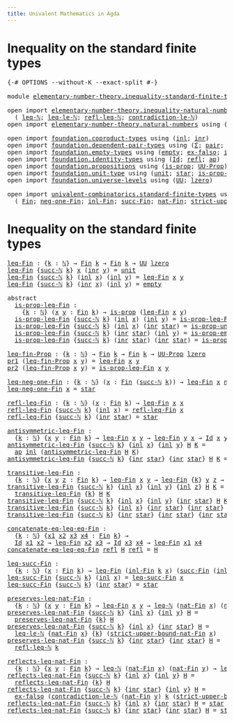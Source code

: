```yaml
---
title: Univalent Mathematics in Agda
---
```


# Inequality on the standard finite types

<pre class="Agda"><a id="98" class="Symbol">{-#</a> <a id="102" class="Keyword">OPTIONS</a> <a id="110" class="Pragma">--without-K</a> <a id="122" class="Pragma">--exact-split</a> <a id="136" class="Symbol">#-}</a>

<a id="141" class="Keyword">module</a> <a id="148" href="elementary-number-theory.inequality-standard-finite-types.html" class="Module">elementary-number-theory.inequality-standard-finite-types</a> <a id="206" class="Keyword">where</a>

<a id="213" class="Keyword">open</a> <a id="218" class="Keyword">import</a> <a id="225" href="elementary-number-theory.inequality-natural-numbers.html" class="Module">elementary-number-theory.inequality-natural-numbers</a> <a id="277" class="Keyword">using</a>
  <a id="285" class="Symbol">(</a> <a id="287" href="elementary-number-theory.inequality-natural-numbers.html#1407" class="Function">leq-ℕ</a><a id="292" class="Symbol">;</a> <a id="294" href="elementary-number-theory.inequality-natural-numbers.html#12249" class="Function">leq-le-ℕ</a><a id="302" class="Symbol">;</a> <a id="304" href="elementary-number-theory.inequality-natural-numbers.html#3107" class="Function">refl-leq-ℕ</a><a id="314" class="Symbol">;</a> <a id="316" href="elementary-number-theory.inequality-natural-numbers.html#11357" class="Function">contradiction-le-ℕ</a><a id="334" class="Symbol">)</a>
<a id="336" class="Keyword">open</a> <a id="341" class="Keyword">import</a> <a id="348" href="elementary-number-theory.natural-numbers.html" class="Module">elementary-number-theory.natural-numbers</a> <a id="389" class="Keyword">using</a> <a id="395" class="Symbol">(</a><a id="396" href="elementary-number-theory.natural-numbers.html#1438" class="Datatype">ℕ</a><a id="397" class="Symbol">;</a> <a id="399" href="elementary-number-theory.natural-numbers.html#1459" class="InductiveConstructor">zero-ℕ</a><a id="405" class="Symbol">;</a> <a id="407" href="elementary-number-theory.natural-numbers.html#1472" class="InductiveConstructor">succ-ℕ</a><a id="413" class="Symbol">)</a>

<a id="416" class="Keyword">open</a> <a id="421" class="Keyword">import</a> <a id="428" href="foundation.coproduct-types.html" class="Module">foundation.coproduct-types</a> <a id="455" class="Keyword">using</a> <a id="461" class="Symbol">(</a><a id="462" href="foundation.coproduct-types.html#1239" class="InductiveConstructor">inl</a><a id="465" class="Symbol">;</a> <a id="467" href="foundation.coproduct-types.html#1262" class="InductiveConstructor">inr</a><a id="470" class="Symbol">)</a>
<a id="472" class="Keyword">open</a> <a id="477" class="Keyword">import</a> <a id="484" href="foundation.dependent-pair-types.html" class="Module">foundation.dependent-pair-types</a> <a id="516" class="Keyword">using</a> <a id="522" class="Symbol">(</a><a id="523" href="foundation-core.dependent-pair-types.html#502" class="Record">Σ</a><a id="524" class="Symbol">;</a> <a id="526" href="foundation-core.dependent-pair-types.html#575" class="InductiveConstructor">pair</a><a id="530" class="Symbol">;</a> <a id="532" href="foundation-core.dependent-pair-types.html#592" class="Field">pr1</a><a id="535" class="Symbol">;</a> <a id="537" href="foundation-core.dependent-pair-types.html#604" class="Field">pr2</a><a id="540" class="Symbol">)</a>
<a id="542" class="Keyword">open</a> <a id="547" class="Keyword">import</a> <a id="554" href="foundation.empty-types.html" class="Module">foundation.empty-types</a> <a id="577" class="Keyword">using</a> <a id="583" class="Symbol">(</a><a id="584" href="foundation.empty-types.html#1292" class="Datatype">empty</a><a id="589" class="Symbol">;</a> <a id="591" href="foundation.empty-types.html#1395" class="Function">ex-falso</a><a id="599" class="Symbol">;</a> <a id="601" href="foundation.empty-types.html#2843" class="Function">is-prop-empty</a><a id="614" class="Symbol">)</a>
<a id="616" class="Keyword">open</a> <a id="621" class="Keyword">import</a> <a id="628" href="foundation.identity-types.html" class="Module">foundation.identity-types</a> <a id="654" class="Keyword">using</a> <a id="660" class="Symbol">(</a><a id="661" href="foundation-core.identity-types.html#641" class="Datatype">Id</a><a id="663" class="Symbol">;</a> <a id="665" href="foundation-core.identity-types.html#694" class="InductiveConstructor">refl</a><a id="669" class="Symbol">;</a> <a id="671" href="foundation-core.identity-types.html#2853" class="Function">ap</a><a id="673" class="Symbol">)</a>
<a id="675" class="Keyword">open</a> <a id="680" class="Keyword">import</a> <a id="687" href="foundation.propositions.html" class="Module">foundation.propositions</a> <a id="711" class="Keyword">using</a> <a id="717" class="Symbol">(</a><a id="718" href="foundation-core.propositions.html#1246" class="Function">is-prop</a><a id="725" class="Symbol">;</a> <a id="727" href="foundation-core.propositions.html#1322" class="Function">UU-Prop</a><a id="734" class="Symbol">)</a>
<a id="736" class="Keyword">open</a> <a id="741" class="Keyword">import</a> <a id="748" href="foundation.unit-type.html" class="Module">foundation.unit-type</a> <a id="769" class="Keyword">using</a> <a id="775" class="Symbol">(</a><a id="776" href="foundation.unit-type.html#975" class="Datatype">unit</a><a id="780" class="Symbol">;</a> <a id="782" href="foundation.unit-type.html#999" class="InductiveConstructor">star</a><a id="786" class="Symbol">;</a> <a id="788" href="foundation.unit-type.html#2408" class="Function">is-prop-unit</a><a id="800" class="Symbol">)</a>
<a id="802" class="Keyword">open</a> <a id="807" class="Keyword">import</a> <a id="814" href="foundation.universe-levels.html" class="Module">foundation.universe-levels</a> <a id="841" class="Keyword">using</a> <a id="847" class="Symbol">(</a><a id="848" href="foundation-core.universe-levels.html#222" class="Primitive">UU</a><a id="850" class="Symbol">;</a> <a id="852" href="Agda.Primitive.html#764" class="Primitive">lzero</a><a id="857" class="Symbol">)</a>

<a id="860" class="Keyword">open</a> <a id="865" class="Keyword">import</a> <a id="872" href="univalent-combinatorics.standard-finite-types.html" class="Module">univalent-combinatorics.standard-finite-types</a> <a id="918" class="Keyword">using</a>
  <a id="926" class="Symbol">(</a> <a id="928" href="univalent-combinatorics.standard-finite-types.html#1975" class="Function">Fin</a><a id="931" class="Symbol">;</a> <a id="933" href="univalent-combinatorics.standard-finite-types.html#2239" class="Function">neg-one-Fin</a><a id="944" class="Symbol">;</a> <a id="946" href="univalent-combinatorics.standard-finite-types.html#2051" class="Function">inl-Fin</a><a id="953" class="Symbol">;</a> <a id="955" href="univalent-combinatorics.standard-finite-types.html#7494" class="Function">succ-Fin</a><a id="963" class="Symbol">;</a> <a id="965" href="univalent-combinatorics.standard-finite-types.html#5496" class="Function">nat-Fin</a><a id="972" class="Symbol">;</a> <a id="974" href="univalent-combinatorics.standard-finite-types.html#5597" class="Function">strict-upper-bound-nat-Fin</a><a id="1000" class="Symbol">)</a>
</pre>
# Inequality on the standard finite types

<pre class="Agda"><a id="leq-Fin"></a><a id="1058" href="elementary-number-theory.inequality-standard-finite-types.html#1058" class="Function">leq-Fin</a> <a id="1066" class="Symbol">:</a> <a id="1068" class="Symbol">{</a><a id="1069" href="elementary-number-theory.inequality-standard-finite-types.html#1069" class="Bound">k</a> <a id="1071" class="Symbol">:</a> <a id="1073" href="elementary-number-theory.natural-numbers.html#1438" class="Datatype">ℕ</a><a id="1074" class="Symbol">}</a> <a id="1076" class="Symbol">→</a> <a id="1078" href="univalent-combinatorics.standard-finite-types.html#1975" class="Function">Fin</a> <a id="1082" href="elementary-number-theory.inequality-standard-finite-types.html#1069" class="Bound">k</a> <a id="1084" class="Symbol">→</a> <a id="1086" href="univalent-combinatorics.standard-finite-types.html#1975" class="Function">Fin</a> <a id="1090" href="elementary-number-theory.inequality-standard-finite-types.html#1069" class="Bound">k</a> <a id="1092" class="Symbol">→</a> <a id="1094" href="foundation-core.universe-levels.html#222" class="Primitive">UU</a> <a id="1097" href="Agda.Primitive.html#764" class="Primitive">lzero</a>
<a id="1103" href="elementary-number-theory.inequality-standard-finite-types.html#1058" class="Function">leq-Fin</a> <a id="1111" class="Symbol">{</a><a id="1112" href="elementary-number-theory.natural-numbers.html#1472" class="InductiveConstructor">succ-ℕ</a> <a id="1119" href="elementary-number-theory.inequality-standard-finite-types.html#1119" class="Bound">k</a><a id="1120" class="Symbol">}</a> <a id="1122" href="elementary-number-theory.inequality-standard-finite-types.html#1122" class="Bound">x</a> <a id="1124" class="Symbol">(</a><a id="1125" href="foundation.coproduct-types.html#1262" class="InductiveConstructor">inr</a> <a id="1129" href="elementary-number-theory.inequality-standard-finite-types.html#1129" class="Bound">y</a><a id="1130" class="Symbol">)</a> <a id="1132" class="Symbol">=</a> <a id="1134" href="foundation.unit-type.html#975" class="Datatype">unit</a>
<a id="1139" href="elementary-number-theory.inequality-standard-finite-types.html#1058" class="Function">leq-Fin</a> <a id="1147" class="Symbol">{</a><a id="1148" href="elementary-number-theory.natural-numbers.html#1472" class="InductiveConstructor">succ-ℕ</a> <a id="1155" href="elementary-number-theory.inequality-standard-finite-types.html#1155" class="Bound">k</a><a id="1156" class="Symbol">}</a> <a id="1158" class="Symbol">(</a><a id="1159" href="foundation.coproduct-types.html#1239" class="InductiveConstructor">inl</a> <a id="1163" href="elementary-number-theory.inequality-standard-finite-types.html#1163" class="Bound">x</a><a id="1164" class="Symbol">)</a> <a id="1166" class="Symbol">(</a><a id="1167" href="foundation.coproduct-types.html#1239" class="InductiveConstructor">inl</a> <a id="1171" href="elementary-number-theory.inequality-standard-finite-types.html#1171" class="Bound">y</a><a id="1172" class="Symbol">)</a> <a id="1174" class="Symbol">=</a> <a id="1176" href="elementary-number-theory.inequality-standard-finite-types.html#1058" class="Function">leq-Fin</a> <a id="1184" href="elementary-number-theory.inequality-standard-finite-types.html#1163" class="Bound">x</a> <a id="1186" href="elementary-number-theory.inequality-standard-finite-types.html#1171" class="Bound">y</a>
<a id="1188" href="elementary-number-theory.inequality-standard-finite-types.html#1058" class="Function">leq-Fin</a> <a id="1196" class="Symbol">{</a><a id="1197" href="elementary-number-theory.natural-numbers.html#1472" class="InductiveConstructor">succ-ℕ</a> <a id="1204" href="elementary-number-theory.inequality-standard-finite-types.html#1204" class="Bound">k</a><a id="1205" class="Symbol">}</a> <a id="1207" class="Symbol">(</a><a id="1208" href="foundation.coproduct-types.html#1262" class="InductiveConstructor">inr</a> <a id="1212" href="elementary-number-theory.inequality-standard-finite-types.html#1212" class="Bound">x</a><a id="1213" class="Symbol">)</a> <a id="1215" class="Symbol">(</a><a id="1216" href="foundation.coproduct-types.html#1239" class="InductiveConstructor">inl</a> <a id="1220" href="elementary-number-theory.inequality-standard-finite-types.html#1220" class="Bound">y</a><a id="1221" class="Symbol">)</a> <a id="1223" class="Symbol">=</a> <a id="1225" href="foundation.empty-types.html#1292" class="Datatype">empty</a>

<a id="1232" class="Keyword">abstract</a>
  <a id="is-prop-leq-Fin"></a><a id="1243" href="elementary-number-theory.inequality-standard-finite-types.html#1243" class="Function">is-prop-leq-Fin</a> <a id="1259" class="Symbol">:</a>
    <a id="1265" class="Symbol">{</a><a id="1266" href="elementary-number-theory.inequality-standard-finite-types.html#1266" class="Bound">k</a> <a id="1268" class="Symbol">:</a> <a id="1270" href="elementary-number-theory.natural-numbers.html#1438" class="Datatype">ℕ</a><a id="1271" class="Symbol">}</a> <a id="1273" class="Symbol">(</a><a id="1274" href="elementary-number-theory.inequality-standard-finite-types.html#1274" class="Bound">x</a> <a id="1276" href="elementary-number-theory.inequality-standard-finite-types.html#1276" class="Bound">y</a> <a id="1278" class="Symbol">:</a> <a id="1280" href="univalent-combinatorics.standard-finite-types.html#1975" class="Function">Fin</a> <a id="1284" href="elementary-number-theory.inequality-standard-finite-types.html#1266" class="Bound">k</a><a id="1285" class="Symbol">)</a> <a id="1287" class="Symbol">→</a> <a id="1289" href="foundation-core.propositions.html#1246" class="Function">is-prop</a> <a id="1297" class="Symbol">(</a><a id="1298" href="elementary-number-theory.inequality-standard-finite-types.html#1058" class="Function">leq-Fin</a> <a id="1306" href="elementary-number-theory.inequality-standard-finite-types.html#1274" class="Bound">x</a> <a id="1308" href="elementary-number-theory.inequality-standard-finite-types.html#1276" class="Bound">y</a><a id="1309" class="Symbol">)</a>
  <a id="1313" href="elementary-number-theory.inequality-standard-finite-types.html#1243" class="Function">is-prop-leq-Fin</a> <a id="1329" class="Symbol">{</a><a id="1330" href="elementary-number-theory.natural-numbers.html#1472" class="InductiveConstructor">succ-ℕ</a> <a id="1337" href="elementary-number-theory.inequality-standard-finite-types.html#1337" class="Bound">k</a><a id="1338" class="Symbol">}</a> <a id="1340" class="Symbol">(</a><a id="1341" href="foundation.coproduct-types.html#1239" class="InductiveConstructor">inl</a> <a id="1345" href="elementary-number-theory.inequality-standard-finite-types.html#1345" class="Bound">x</a><a id="1346" class="Symbol">)</a> <a id="1348" class="Symbol">(</a><a id="1349" href="foundation.coproduct-types.html#1239" class="InductiveConstructor">inl</a> <a id="1353" href="elementary-number-theory.inequality-standard-finite-types.html#1353" class="Bound">y</a><a id="1354" class="Symbol">)</a> <a id="1356" class="Symbol">=</a> <a id="1358" href="elementary-number-theory.inequality-standard-finite-types.html#1243" class="Function">is-prop-leq-Fin</a> <a id="1374" href="elementary-number-theory.inequality-standard-finite-types.html#1345" class="Bound">x</a> <a id="1376" href="elementary-number-theory.inequality-standard-finite-types.html#1353" class="Bound">y</a>
  <a id="1380" href="elementary-number-theory.inequality-standard-finite-types.html#1243" class="Function">is-prop-leq-Fin</a> <a id="1396" class="Symbol">{</a><a id="1397" href="elementary-number-theory.natural-numbers.html#1472" class="InductiveConstructor">succ-ℕ</a> <a id="1404" href="elementary-number-theory.inequality-standard-finite-types.html#1404" class="Bound">k</a><a id="1405" class="Symbol">}</a> <a id="1407" class="Symbol">(</a><a id="1408" href="foundation.coproduct-types.html#1239" class="InductiveConstructor">inl</a> <a id="1412" href="elementary-number-theory.inequality-standard-finite-types.html#1412" class="Bound">x</a><a id="1413" class="Symbol">)</a> <a id="1415" class="Symbol">(</a><a id="1416" href="foundation.coproduct-types.html#1262" class="InductiveConstructor">inr</a> <a id="1420" href="foundation.unit-type.html#999" class="InductiveConstructor">star</a><a id="1424" class="Symbol">)</a> <a id="1426" class="Symbol">=</a> <a id="1428" href="foundation.unit-type.html#2408" class="Function">is-prop-unit</a>
  <a id="1443" href="elementary-number-theory.inequality-standard-finite-types.html#1243" class="Function">is-prop-leq-Fin</a> <a id="1459" class="Symbol">{</a><a id="1460" href="elementary-number-theory.natural-numbers.html#1472" class="InductiveConstructor">succ-ℕ</a> <a id="1467" href="elementary-number-theory.inequality-standard-finite-types.html#1467" class="Bound">k</a><a id="1468" class="Symbol">}</a> <a id="1470" class="Symbol">(</a><a id="1471" href="foundation.coproduct-types.html#1262" class="InductiveConstructor">inr</a> <a id="1475" href="foundation.unit-type.html#999" class="InductiveConstructor">star</a><a id="1479" class="Symbol">)</a> <a id="1481" class="Symbol">(</a><a id="1482" href="foundation.coproduct-types.html#1239" class="InductiveConstructor">inl</a> <a id="1486" href="elementary-number-theory.inequality-standard-finite-types.html#1486" class="Bound">y</a><a id="1487" class="Symbol">)</a> <a id="1489" class="Symbol">=</a> <a id="1491" href="foundation.empty-types.html#2843" class="Function">is-prop-empty</a>
  <a id="1507" href="elementary-number-theory.inequality-standard-finite-types.html#1243" class="Function">is-prop-leq-Fin</a> <a id="1523" class="Symbol">{</a><a id="1524" href="elementary-number-theory.natural-numbers.html#1472" class="InductiveConstructor">succ-ℕ</a> <a id="1531" href="elementary-number-theory.inequality-standard-finite-types.html#1531" class="Bound">k</a><a id="1532" class="Symbol">}</a> <a id="1534" class="Symbol">(</a><a id="1535" href="foundation.coproduct-types.html#1262" class="InductiveConstructor">inr</a> <a id="1539" href="foundation.unit-type.html#999" class="InductiveConstructor">star</a><a id="1543" class="Symbol">)</a> <a id="1545" class="Symbol">(</a><a id="1546" href="foundation.coproduct-types.html#1262" class="InductiveConstructor">inr</a> <a id="1550" href="foundation.unit-type.html#999" class="InductiveConstructor">star</a><a id="1554" class="Symbol">)</a> <a id="1556" class="Symbol">=</a> <a id="1558" href="foundation.unit-type.html#2408" class="Function">is-prop-unit</a>

<a id="leq-fin-Prop"></a><a id="1572" href="elementary-number-theory.inequality-standard-finite-types.html#1572" class="Function">leq-fin-Prop</a> <a id="1585" class="Symbol">:</a> <a id="1587" class="Symbol">{</a><a id="1588" href="elementary-number-theory.inequality-standard-finite-types.html#1588" class="Bound">k</a> <a id="1590" class="Symbol">:</a> <a id="1592" href="elementary-number-theory.natural-numbers.html#1438" class="Datatype">ℕ</a><a id="1593" class="Symbol">}</a> <a id="1595" class="Symbol">→</a> <a id="1597" href="univalent-combinatorics.standard-finite-types.html#1975" class="Function">Fin</a> <a id="1601" href="elementary-number-theory.inequality-standard-finite-types.html#1588" class="Bound">k</a> <a id="1603" class="Symbol">→</a> <a id="1605" href="univalent-combinatorics.standard-finite-types.html#1975" class="Function">Fin</a> <a id="1609" href="elementary-number-theory.inequality-standard-finite-types.html#1588" class="Bound">k</a> <a id="1611" class="Symbol">→</a> <a id="1613" href="foundation-core.propositions.html#1322" class="Function">UU-Prop</a> <a id="1621" href="Agda.Primitive.html#764" class="Primitive">lzero</a>
<a id="1627" href="foundation-core.dependent-pair-types.html#592" class="Field">pr1</a> <a id="1631" class="Symbol">(</a><a id="1632" href="elementary-number-theory.inequality-standard-finite-types.html#1572" class="Function">leq-fin-Prop</a> <a id="1645" href="elementary-number-theory.inequality-standard-finite-types.html#1645" class="Bound">x</a> <a id="1647" href="elementary-number-theory.inequality-standard-finite-types.html#1647" class="Bound">y</a><a id="1648" class="Symbol">)</a> <a id="1650" class="Symbol">=</a> <a id="1652" href="elementary-number-theory.inequality-standard-finite-types.html#1058" class="Function">leq-Fin</a> <a id="1660" href="elementary-number-theory.inequality-standard-finite-types.html#1645" class="Bound">x</a> <a id="1662" href="elementary-number-theory.inequality-standard-finite-types.html#1647" class="Bound">y</a>
<a id="1664" href="foundation-core.dependent-pair-types.html#604" class="Field">pr2</a> <a id="1668" class="Symbol">(</a><a id="1669" href="elementary-number-theory.inequality-standard-finite-types.html#1572" class="Function">leq-fin-Prop</a> <a id="1682" href="elementary-number-theory.inequality-standard-finite-types.html#1682" class="Bound">x</a> <a id="1684" href="elementary-number-theory.inequality-standard-finite-types.html#1684" class="Bound">y</a><a id="1685" class="Symbol">)</a> <a id="1687" class="Symbol">=</a> <a id="1689" href="elementary-number-theory.inequality-standard-finite-types.html#1243" class="Function">is-prop-leq-Fin</a> <a id="1705" href="elementary-number-theory.inequality-standard-finite-types.html#1682" class="Bound">x</a> <a id="1707" href="elementary-number-theory.inequality-standard-finite-types.html#1684" class="Bound">y</a>

<a id="leq-neg-one-Fin"></a><a id="1710" href="elementary-number-theory.inequality-standard-finite-types.html#1710" class="Function">leq-neg-one-Fin</a> <a id="1726" class="Symbol">:</a> <a id="1728" class="Symbol">{</a><a id="1729" href="elementary-number-theory.inequality-standard-finite-types.html#1729" class="Bound">k</a> <a id="1731" class="Symbol">:</a> <a id="1733" href="elementary-number-theory.natural-numbers.html#1438" class="Datatype">ℕ</a><a id="1734" class="Symbol">}</a> <a id="1736" class="Symbol">(</a><a id="1737" href="elementary-number-theory.inequality-standard-finite-types.html#1737" class="Bound">x</a> <a id="1739" class="Symbol">:</a> <a id="1741" href="univalent-combinatorics.standard-finite-types.html#1975" class="Function">Fin</a> <a id="1745" class="Symbol">(</a><a id="1746" href="elementary-number-theory.natural-numbers.html#1472" class="InductiveConstructor">succ-ℕ</a> <a id="1753" href="elementary-number-theory.inequality-standard-finite-types.html#1729" class="Bound">k</a><a id="1754" class="Symbol">))</a> <a id="1757" class="Symbol">→</a> <a id="1759" href="elementary-number-theory.inequality-standard-finite-types.html#1058" class="Function">leq-Fin</a> <a id="1767" href="elementary-number-theory.inequality-standard-finite-types.html#1737" class="Bound">x</a> <a id="1769" href="univalent-combinatorics.standard-finite-types.html#2239" class="Function">neg-one-Fin</a>
<a id="1781" href="elementary-number-theory.inequality-standard-finite-types.html#1710" class="Function">leq-neg-one-Fin</a> <a id="1797" href="elementary-number-theory.inequality-standard-finite-types.html#1797" class="Bound">x</a> <a id="1799" class="Symbol">=</a> <a id="1801" href="foundation.unit-type.html#999" class="InductiveConstructor">star</a>

<a id="refl-leq-Fin"></a><a id="1807" href="elementary-number-theory.inequality-standard-finite-types.html#1807" class="Function">refl-leq-Fin</a> <a id="1820" class="Symbol">:</a> <a id="1822" class="Symbol">{</a><a id="1823" href="elementary-number-theory.inequality-standard-finite-types.html#1823" class="Bound">k</a> <a id="1825" class="Symbol">:</a> <a id="1827" href="elementary-number-theory.natural-numbers.html#1438" class="Datatype">ℕ</a><a id="1828" class="Symbol">}</a> <a id="1830" class="Symbol">(</a><a id="1831" href="elementary-number-theory.inequality-standard-finite-types.html#1831" class="Bound">x</a> <a id="1833" class="Symbol">:</a> <a id="1835" href="univalent-combinatorics.standard-finite-types.html#1975" class="Function">Fin</a> <a id="1839" href="elementary-number-theory.inequality-standard-finite-types.html#1823" class="Bound">k</a><a id="1840" class="Symbol">)</a> <a id="1842" class="Symbol">→</a> <a id="1844" href="elementary-number-theory.inequality-standard-finite-types.html#1058" class="Function">leq-Fin</a> <a id="1852" href="elementary-number-theory.inequality-standard-finite-types.html#1831" class="Bound">x</a> <a id="1854" href="elementary-number-theory.inequality-standard-finite-types.html#1831" class="Bound">x</a>
<a id="1856" href="elementary-number-theory.inequality-standard-finite-types.html#1807" class="Function">refl-leq-Fin</a> <a id="1869" class="Symbol">{</a><a id="1870" href="elementary-number-theory.natural-numbers.html#1472" class="InductiveConstructor">succ-ℕ</a> <a id="1877" href="elementary-number-theory.inequality-standard-finite-types.html#1877" class="Bound">k</a><a id="1878" class="Symbol">}</a> <a id="1880" class="Symbol">(</a><a id="1881" href="foundation.coproduct-types.html#1239" class="InductiveConstructor">inl</a> <a id="1885" href="elementary-number-theory.inequality-standard-finite-types.html#1885" class="Bound">x</a><a id="1886" class="Symbol">)</a> <a id="1888" class="Symbol">=</a> <a id="1890" href="elementary-number-theory.inequality-standard-finite-types.html#1807" class="Function">refl-leq-Fin</a> <a id="1903" href="elementary-number-theory.inequality-standard-finite-types.html#1885" class="Bound">x</a>
<a id="1905" href="elementary-number-theory.inequality-standard-finite-types.html#1807" class="Function">refl-leq-Fin</a> <a id="1918" class="Symbol">{</a><a id="1919" href="elementary-number-theory.natural-numbers.html#1472" class="InductiveConstructor">succ-ℕ</a> <a id="1926" href="elementary-number-theory.inequality-standard-finite-types.html#1926" class="Bound">k</a><a id="1927" class="Symbol">}</a> <a id="1929" class="Symbol">(</a><a id="1930" href="foundation.coproduct-types.html#1262" class="InductiveConstructor">inr</a> <a id="1934" href="foundation.unit-type.html#999" class="InductiveConstructor">star</a><a id="1938" class="Symbol">)</a> <a id="1940" class="Symbol">=</a> <a id="1942" href="foundation.unit-type.html#999" class="InductiveConstructor">star</a>

<a id="antisymmetric-leq-Fin"></a><a id="1948" href="elementary-number-theory.inequality-standard-finite-types.html#1948" class="Function">antisymmetric-leq-Fin</a> <a id="1970" class="Symbol">:</a>
  <a id="1974" class="Symbol">{</a><a id="1975" href="elementary-number-theory.inequality-standard-finite-types.html#1975" class="Bound">k</a> <a id="1977" class="Symbol">:</a> <a id="1979" href="elementary-number-theory.natural-numbers.html#1438" class="Datatype">ℕ</a><a id="1980" class="Symbol">}</a> <a id="1982" class="Symbol">{</a><a id="1983" href="elementary-number-theory.inequality-standard-finite-types.html#1983" class="Bound">x</a> <a id="1985" href="elementary-number-theory.inequality-standard-finite-types.html#1985" class="Bound">y</a> <a id="1987" class="Symbol">:</a> <a id="1989" href="univalent-combinatorics.standard-finite-types.html#1975" class="Function">Fin</a> <a id="1993" href="elementary-number-theory.inequality-standard-finite-types.html#1975" class="Bound">k</a><a id="1994" class="Symbol">}</a> <a id="1996" class="Symbol">→</a> <a id="1998" href="elementary-number-theory.inequality-standard-finite-types.html#1058" class="Function">leq-Fin</a> <a id="2006" href="elementary-number-theory.inequality-standard-finite-types.html#1983" class="Bound">x</a> <a id="2008" href="elementary-number-theory.inequality-standard-finite-types.html#1985" class="Bound">y</a> <a id="2010" class="Symbol">→</a> <a id="2012" href="elementary-number-theory.inequality-standard-finite-types.html#1058" class="Function">leq-Fin</a> <a id="2020" href="elementary-number-theory.inequality-standard-finite-types.html#1985" class="Bound">y</a> <a id="2022" href="elementary-number-theory.inequality-standard-finite-types.html#1983" class="Bound">x</a> <a id="2024" class="Symbol">→</a> <a id="2026" href="foundation-core.identity-types.html#641" class="Datatype">Id</a> <a id="2029" href="elementary-number-theory.inequality-standard-finite-types.html#1983" class="Bound">x</a> <a id="2031" href="elementary-number-theory.inequality-standard-finite-types.html#1985" class="Bound">y</a>
<a id="2033" href="elementary-number-theory.inequality-standard-finite-types.html#1948" class="Function">antisymmetric-leq-Fin</a> <a id="2055" class="Symbol">{</a><a id="2056" href="elementary-number-theory.natural-numbers.html#1472" class="InductiveConstructor">succ-ℕ</a> <a id="2063" href="elementary-number-theory.inequality-standard-finite-types.html#2063" class="Bound">k</a><a id="2064" class="Symbol">}</a> <a id="2066" class="Symbol">{</a><a id="2067" href="foundation.coproduct-types.html#1239" class="InductiveConstructor">inl</a> <a id="2071" href="elementary-number-theory.inequality-standard-finite-types.html#2071" class="Bound">x</a><a id="2072" class="Symbol">}</a> <a id="2074" class="Symbol">{</a><a id="2075" href="foundation.coproduct-types.html#1239" class="InductiveConstructor">inl</a> <a id="2079" href="elementary-number-theory.inequality-standard-finite-types.html#2079" class="Bound">y</a><a id="2080" class="Symbol">}</a> <a id="2082" href="elementary-number-theory.inequality-standard-finite-types.html#2082" class="Bound">H</a> <a id="2084" href="elementary-number-theory.inequality-standard-finite-types.html#2084" class="Bound">K</a> <a id="2086" class="Symbol">=</a>
  <a id="2090" href="foundation-core.identity-types.html#2853" class="Function">ap</a> <a id="2093" href="foundation.coproduct-types.html#1239" class="InductiveConstructor">inl</a> <a id="2097" class="Symbol">(</a><a id="2098" href="elementary-number-theory.inequality-standard-finite-types.html#1948" class="Function">antisymmetric-leq-Fin</a> <a id="2120" href="elementary-number-theory.inequality-standard-finite-types.html#2082" class="Bound">H</a> <a id="2122" href="elementary-number-theory.inequality-standard-finite-types.html#2084" class="Bound">K</a><a id="2123" class="Symbol">)</a>
<a id="2125" href="elementary-number-theory.inequality-standard-finite-types.html#1948" class="Function">antisymmetric-leq-Fin</a> <a id="2147" class="Symbol">{</a><a id="2148" href="elementary-number-theory.natural-numbers.html#1472" class="InductiveConstructor">succ-ℕ</a> <a id="2155" href="elementary-number-theory.inequality-standard-finite-types.html#2155" class="Bound">k</a><a id="2156" class="Symbol">}</a> <a id="2158" class="Symbol">{</a><a id="2159" href="foundation.coproduct-types.html#1262" class="InductiveConstructor">inr</a> <a id="2163" href="foundation.unit-type.html#999" class="InductiveConstructor">star</a><a id="2167" class="Symbol">}</a> <a id="2169" class="Symbol">{</a><a id="2170" href="foundation.coproduct-types.html#1262" class="InductiveConstructor">inr</a> <a id="2174" href="foundation.unit-type.html#999" class="InductiveConstructor">star</a><a id="2178" class="Symbol">}</a> <a id="2180" href="elementary-number-theory.inequality-standard-finite-types.html#2180" class="Bound">H</a> <a id="2182" href="elementary-number-theory.inequality-standard-finite-types.html#2182" class="Bound">K</a> <a id="2184" class="Symbol">=</a> <a id="2186" href="foundation-core.identity-types.html#694" class="InductiveConstructor">refl</a>

<a id="transitive-leq-Fin"></a><a id="2192" href="elementary-number-theory.inequality-standard-finite-types.html#2192" class="Function">transitive-leq-Fin</a> <a id="2211" class="Symbol">:</a>
  <a id="2215" class="Symbol">{</a><a id="2216" href="elementary-number-theory.inequality-standard-finite-types.html#2216" class="Bound">k</a> <a id="2218" class="Symbol">:</a> <a id="2220" href="elementary-number-theory.natural-numbers.html#1438" class="Datatype">ℕ</a><a id="2221" class="Symbol">}</a> <a id="2223" class="Symbol">{</a><a id="2224" href="elementary-number-theory.inequality-standard-finite-types.html#2224" class="Bound">x</a> <a id="2226" href="elementary-number-theory.inequality-standard-finite-types.html#2226" class="Bound">y</a> <a id="2228" href="elementary-number-theory.inequality-standard-finite-types.html#2228" class="Bound">z</a> <a id="2230" class="Symbol">:</a> <a id="2232" href="univalent-combinatorics.standard-finite-types.html#1975" class="Function">Fin</a> <a id="2236" href="elementary-number-theory.inequality-standard-finite-types.html#2216" class="Bound">k</a><a id="2237" class="Symbol">}</a> <a id="2239" class="Symbol">→</a> <a id="2241" href="elementary-number-theory.inequality-standard-finite-types.html#1058" class="Function">leq-Fin</a> <a id="2249" href="elementary-number-theory.inequality-standard-finite-types.html#2224" class="Bound">x</a> <a id="2251" href="elementary-number-theory.inequality-standard-finite-types.html#2226" class="Bound">y</a> <a id="2253" class="Symbol">→</a> <a id="2255" href="elementary-number-theory.inequality-standard-finite-types.html#1058" class="Function">leq-Fin</a> <a id="2263" class="Symbol">{</a><a id="2264" href="elementary-number-theory.inequality-standard-finite-types.html#2216" class="Bound">k</a><a id="2265" class="Symbol">}</a> <a id="2267" href="elementary-number-theory.inequality-standard-finite-types.html#2226" class="Bound">y</a> <a id="2269" href="elementary-number-theory.inequality-standard-finite-types.html#2228" class="Bound">z</a> <a id="2271" class="Symbol">→</a> <a id="2273" href="elementary-number-theory.inequality-standard-finite-types.html#1058" class="Function">leq-Fin</a> <a id="2281" class="Symbol">{</a><a id="2282" href="elementary-number-theory.inequality-standard-finite-types.html#2216" class="Bound">k</a><a id="2283" class="Symbol">}</a> <a id="2285" href="elementary-number-theory.inequality-standard-finite-types.html#2224" class="Bound">x</a> <a id="2287" href="elementary-number-theory.inequality-standard-finite-types.html#2228" class="Bound">z</a>
<a id="2289" href="elementary-number-theory.inequality-standard-finite-types.html#2192" class="Function">transitive-leq-Fin</a> <a id="2308" class="Symbol">{</a><a id="2309" href="elementary-number-theory.natural-numbers.html#1472" class="InductiveConstructor">succ-ℕ</a> <a id="2316" href="elementary-number-theory.inequality-standard-finite-types.html#2316" class="Bound">k</a><a id="2317" class="Symbol">}</a> <a id="2319" class="Symbol">{</a><a id="2320" href="foundation.coproduct-types.html#1239" class="InductiveConstructor">inl</a> <a id="2324" href="elementary-number-theory.inequality-standard-finite-types.html#2324" class="Bound">x</a><a id="2325" class="Symbol">}</a> <a id="2327" class="Symbol">{</a><a id="2328" href="foundation.coproduct-types.html#1239" class="InductiveConstructor">inl</a> <a id="2332" href="elementary-number-theory.inequality-standard-finite-types.html#2332" class="Bound">y</a><a id="2333" class="Symbol">}</a> <a id="2335" class="Symbol">{</a><a id="2336" href="foundation.coproduct-types.html#1239" class="InductiveConstructor">inl</a> <a id="2340" href="elementary-number-theory.inequality-standard-finite-types.html#2340" class="Bound">z</a><a id="2341" class="Symbol">}</a> <a id="2343" href="elementary-number-theory.inequality-standard-finite-types.html#2343" class="Bound">H</a> <a id="2345" href="elementary-number-theory.inequality-standard-finite-types.html#2345" class="Bound">K</a> <a id="2347" class="Symbol">=</a>
  <a id="2351" href="elementary-number-theory.inequality-standard-finite-types.html#2192" class="Function">transitive-leq-Fin</a> <a id="2370" class="Symbol">{</a><a id="2371" href="elementary-number-theory.inequality-standard-finite-types.html#2316" class="Bound">k</a><a id="2372" class="Symbol">}</a> <a id="2374" href="elementary-number-theory.inequality-standard-finite-types.html#2343" class="Bound">H</a> <a id="2376" href="elementary-number-theory.inequality-standard-finite-types.html#2345" class="Bound">K</a>
<a id="2378" href="elementary-number-theory.inequality-standard-finite-types.html#2192" class="Function">transitive-leq-Fin</a> <a id="2397" class="Symbol">{</a><a id="2398" href="elementary-number-theory.natural-numbers.html#1472" class="InductiveConstructor">succ-ℕ</a> <a id="2405" href="elementary-number-theory.inequality-standard-finite-types.html#2405" class="Bound">k</a><a id="2406" class="Symbol">}</a> <a id="2408" class="Symbol">{</a><a id="2409" href="foundation.coproduct-types.html#1239" class="InductiveConstructor">inl</a> <a id="2413" href="elementary-number-theory.inequality-standard-finite-types.html#2413" class="Bound">x</a><a id="2414" class="Symbol">}</a> <a id="2416" class="Symbol">{</a><a id="2417" href="foundation.coproduct-types.html#1239" class="InductiveConstructor">inl</a> <a id="2421" href="elementary-number-theory.inequality-standard-finite-types.html#2421" class="Bound">y</a><a id="2422" class="Symbol">}</a> <a id="2424" class="Symbol">{</a><a id="2425" href="foundation.coproduct-types.html#1262" class="InductiveConstructor">inr</a> <a id="2429" href="foundation.unit-type.html#999" class="InductiveConstructor">star</a><a id="2433" class="Symbol">}</a> <a id="2435" href="elementary-number-theory.inequality-standard-finite-types.html#2435" class="Bound">H</a> <a id="2437" href="elementary-number-theory.inequality-standard-finite-types.html#2437" class="Bound">K</a> <a id="2439" class="Symbol">=</a> <a id="2441" href="foundation.unit-type.html#999" class="InductiveConstructor">star</a>
<a id="2446" href="elementary-number-theory.inequality-standard-finite-types.html#2192" class="Function">transitive-leq-Fin</a> <a id="2465" class="Symbol">{</a><a id="2466" href="elementary-number-theory.natural-numbers.html#1472" class="InductiveConstructor">succ-ℕ</a> <a id="2473" href="elementary-number-theory.inequality-standard-finite-types.html#2473" class="Bound">k</a><a id="2474" class="Symbol">}</a> <a id="2476" class="Symbol">{</a><a id="2477" href="foundation.coproduct-types.html#1239" class="InductiveConstructor">inl</a> <a id="2481" href="elementary-number-theory.inequality-standard-finite-types.html#2481" class="Bound">x</a><a id="2482" class="Symbol">}</a> <a id="2484" class="Symbol">{</a><a id="2485" href="foundation.coproduct-types.html#1262" class="InductiveConstructor">inr</a> <a id="2489" href="foundation.unit-type.html#999" class="InductiveConstructor">star</a><a id="2493" class="Symbol">}</a> <a id="2495" class="Symbol">{</a><a id="2496" href="foundation.coproduct-types.html#1262" class="InductiveConstructor">inr</a> <a id="2500" href="foundation.unit-type.html#999" class="InductiveConstructor">star</a><a id="2504" class="Symbol">}</a> <a id="2506" href="elementary-number-theory.inequality-standard-finite-types.html#2506" class="Bound">H</a> <a id="2508" href="elementary-number-theory.inequality-standard-finite-types.html#2508" class="Bound">K</a> <a id="2510" class="Symbol">=</a> <a id="2512" href="foundation.unit-type.html#999" class="InductiveConstructor">star</a>
<a id="2517" href="elementary-number-theory.inequality-standard-finite-types.html#2192" class="Function">transitive-leq-Fin</a> <a id="2536" class="Symbol">{</a><a id="2537" href="elementary-number-theory.natural-numbers.html#1472" class="InductiveConstructor">succ-ℕ</a> <a id="2544" href="elementary-number-theory.inequality-standard-finite-types.html#2544" class="Bound">k</a><a id="2545" class="Symbol">}</a> <a id="2547" class="Symbol">{</a><a id="2548" href="foundation.coproduct-types.html#1262" class="InductiveConstructor">inr</a> <a id="2552" href="foundation.unit-type.html#999" class="InductiveConstructor">star</a><a id="2556" class="Symbol">}</a> <a id="2558" class="Symbol">{</a><a id="2559" href="foundation.coproduct-types.html#1262" class="InductiveConstructor">inr</a> <a id="2563" href="foundation.unit-type.html#999" class="InductiveConstructor">star</a><a id="2567" class="Symbol">}</a> <a id="2569" class="Symbol">{</a><a id="2570" href="foundation.coproduct-types.html#1262" class="InductiveConstructor">inr</a> <a id="2574" href="foundation.unit-type.html#999" class="InductiveConstructor">star</a><a id="2578" class="Symbol">}</a> <a id="2580" href="elementary-number-theory.inequality-standard-finite-types.html#2580" class="Bound">H</a> <a id="2582" href="elementary-number-theory.inequality-standard-finite-types.html#2582" class="Bound">K</a> <a id="2584" class="Symbol">=</a> <a id="2586" href="foundation.unit-type.html#999" class="InductiveConstructor">star</a>

<a id="concatenate-eq-leq-eq-Fin"></a><a id="2592" href="elementary-number-theory.inequality-standard-finite-types.html#2592" class="Function">concatenate-eq-leq-eq-Fin</a> <a id="2618" class="Symbol">:</a>
  <a id="2622" class="Symbol">{</a><a id="2623" href="elementary-number-theory.inequality-standard-finite-types.html#2623" class="Bound">k</a> <a id="2625" class="Symbol">:</a> <a id="2627" href="elementary-number-theory.natural-numbers.html#1438" class="Datatype">ℕ</a><a id="2628" class="Symbol">}</a> <a id="2630" class="Symbol">{</a><a id="2631" href="elementary-number-theory.inequality-standard-finite-types.html#2631" class="Bound">x1</a> <a id="2634" href="elementary-number-theory.inequality-standard-finite-types.html#2634" class="Bound">x2</a> <a id="2637" href="elementary-number-theory.inequality-standard-finite-types.html#2637" class="Bound">x3</a> <a id="2640" href="elementary-number-theory.inequality-standard-finite-types.html#2640" class="Bound">x4</a> <a id="2643" class="Symbol">:</a> <a id="2645" href="univalent-combinatorics.standard-finite-types.html#1975" class="Function">Fin</a> <a id="2649" href="elementary-number-theory.inequality-standard-finite-types.html#2623" class="Bound">k</a><a id="2650" class="Symbol">}</a> <a id="2652" class="Symbol">→</a>
  <a id="2656" href="foundation-core.identity-types.html#641" class="Datatype">Id</a> <a id="2659" href="elementary-number-theory.inequality-standard-finite-types.html#2631" class="Bound">x1</a> <a id="2662" href="elementary-number-theory.inequality-standard-finite-types.html#2634" class="Bound">x2</a> <a id="2665" class="Symbol">→</a> <a id="2667" href="elementary-number-theory.inequality-standard-finite-types.html#1058" class="Function">leq-Fin</a> <a id="2675" href="elementary-number-theory.inequality-standard-finite-types.html#2634" class="Bound">x2</a> <a id="2678" href="elementary-number-theory.inequality-standard-finite-types.html#2637" class="Bound">x3</a> <a id="2681" class="Symbol">→</a> <a id="2683" href="foundation-core.identity-types.html#641" class="Datatype">Id</a> <a id="2686" href="elementary-number-theory.inequality-standard-finite-types.html#2637" class="Bound">x3</a> <a id="2689" href="elementary-number-theory.inequality-standard-finite-types.html#2640" class="Bound">x4</a> <a id="2692" class="Symbol">→</a> <a id="2694" href="elementary-number-theory.inequality-standard-finite-types.html#1058" class="Function">leq-Fin</a> <a id="2702" href="elementary-number-theory.inequality-standard-finite-types.html#2631" class="Bound">x1</a> <a id="2705" href="elementary-number-theory.inequality-standard-finite-types.html#2640" class="Bound">x4</a>
<a id="2708" href="elementary-number-theory.inequality-standard-finite-types.html#2592" class="Function">concatenate-eq-leq-eq-Fin</a> <a id="2734" href="foundation-core.identity-types.html#694" class="InductiveConstructor">refl</a> <a id="2739" href="elementary-number-theory.inequality-standard-finite-types.html#2739" class="Bound">H</a> <a id="2741" href="foundation-core.identity-types.html#694" class="InductiveConstructor">refl</a> <a id="2746" class="Symbol">=</a> <a id="2748" href="elementary-number-theory.inequality-standard-finite-types.html#2739" class="Bound">H</a>

<a id="leq-succ-Fin"></a><a id="2751" href="elementary-number-theory.inequality-standard-finite-types.html#2751" class="Function">leq-succ-Fin</a> <a id="2764" class="Symbol">:</a>
  <a id="2768" class="Symbol">{</a><a id="2769" href="elementary-number-theory.inequality-standard-finite-types.html#2769" class="Bound">k</a> <a id="2771" class="Symbol">:</a> <a id="2773" href="elementary-number-theory.natural-numbers.html#1438" class="Datatype">ℕ</a><a id="2774" class="Symbol">}</a> <a id="2776" class="Symbol">(</a><a id="2777" href="elementary-number-theory.inequality-standard-finite-types.html#2777" class="Bound">x</a> <a id="2779" class="Symbol">:</a> <a id="2781" href="univalent-combinatorics.standard-finite-types.html#1975" class="Function">Fin</a> <a id="2785" href="elementary-number-theory.inequality-standard-finite-types.html#2769" class="Bound">k</a><a id="2786" class="Symbol">)</a> <a id="2788" class="Symbol">→</a> <a id="2790" href="elementary-number-theory.inequality-standard-finite-types.html#1058" class="Function">leq-Fin</a> <a id="2798" class="Symbol">(</a><a id="2799" href="univalent-combinatorics.standard-finite-types.html#2051" class="Function">inl-Fin</a> <a id="2807" href="elementary-number-theory.inequality-standard-finite-types.html#2769" class="Bound">k</a> <a id="2809" href="elementary-number-theory.inequality-standard-finite-types.html#2777" class="Bound">x</a><a id="2810" class="Symbol">)</a> <a id="2812" class="Symbol">(</a><a id="2813" href="univalent-combinatorics.standard-finite-types.html#7494" class="Function">succ-Fin</a> <a id="2822" class="Symbol">(</a><a id="2823" href="univalent-combinatorics.standard-finite-types.html#2051" class="Function">inl-Fin</a> <a id="2831" href="elementary-number-theory.inequality-standard-finite-types.html#2769" class="Bound">k</a> <a id="2833" href="elementary-number-theory.inequality-standard-finite-types.html#2777" class="Bound">x</a><a id="2834" class="Symbol">))</a>
<a id="2837" href="elementary-number-theory.inequality-standard-finite-types.html#2751" class="Function">leq-succ-Fin</a> <a id="2850" class="Symbol">{</a><a id="2851" href="elementary-number-theory.natural-numbers.html#1472" class="InductiveConstructor">succ-ℕ</a> <a id="2858" href="elementary-number-theory.inequality-standard-finite-types.html#2858" class="Bound">k</a><a id="2859" class="Symbol">}</a> <a id="2861" class="Symbol">(</a><a id="2862" href="foundation.coproduct-types.html#1239" class="InductiveConstructor">inl</a> <a id="2866" href="elementary-number-theory.inequality-standard-finite-types.html#2866" class="Bound">x</a><a id="2867" class="Symbol">)</a> <a id="2869" class="Symbol">=</a> <a id="2871" href="elementary-number-theory.inequality-standard-finite-types.html#2751" class="Function">leq-succ-Fin</a> <a id="2884" href="elementary-number-theory.inequality-standard-finite-types.html#2866" class="Bound">x</a>
<a id="2886" href="elementary-number-theory.inequality-standard-finite-types.html#2751" class="Function">leq-succ-Fin</a> <a id="2899" class="Symbol">{</a><a id="2900" href="elementary-number-theory.natural-numbers.html#1472" class="InductiveConstructor">succ-ℕ</a> <a id="2907" href="elementary-number-theory.inequality-standard-finite-types.html#2907" class="Bound">k</a><a id="2908" class="Symbol">}</a> <a id="2910" class="Symbol">(</a><a id="2911" href="foundation.coproduct-types.html#1262" class="InductiveConstructor">inr</a> <a id="2915" href="foundation.unit-type.html#999" class="InductiveConstructor">star</a><a id="2919" class="Symbol">)</a> <a id="2921" class="Symbol">=</a> <a id="2923" href="foundation.unit-type.html#999" class="InductiveConstructor">star</a>

<a id="preserves-leq-nat-Fin"></a><a id="2929" href="elementary-number-theory.inequality-standard-finite-types.html#2929" class="Function">preserves-leq-nat-Fin</a> <a id="2951" class="Symbol">:</a>
  <a id="2955" class="Symbol">{</a><a id="2956" href="elementary-number-theory.inequality-standard-finite-types.html#2956" class="Bound">k</a> <a id="2958" class="Symbol">:</a> <a id="2960" href="elementary-number-theory.natural-numbers.html#1438" class="Datatype">ℕ</a><a id="2961" class="Symbol">}</a> <a id="2963" class="Symbol">{</a><a id="2964" href="elementary-number-theory.inequality-standard-finite-types.html#2964" class="Bound">x</a> <a id="2966" href="elementary-number-theory.inequality-standard-finite-types.html#2966" class="Bound">y</a> <a id="2968" class="Symbol">:</a> <a id="2970" href="univalent-combinatorics.standard-finite-types.html#1975" class="Function">Fin</a> <a id="2974" href="elementary-number-theory.inequality-standard-finite-types.html#2956" class="Bound">k</a><a id="2975" class="Symbol">}</a> <a id="2977" class="Symbol">→</a> <a id="2979" href="elementary-number-theory.inequality-standard-finite-types.html#1058" class="Function">leq-Fin</a> <a id="2987" href="elementary-number-theory.inequality-standard-finite-types.html#2964" class="Bound">x</a> <a id="2989" href="elementary-number-theory.inequality-standard-finite-types.html#2966" class="Bound">y</a> <a id="2991" class="Symbol">→</a> <a id="2993" href="elementary-number-theory.inequality-natural-numbers.html#1407" class="Function">leq-ℕ</a> <a id="2999" class="Symbol">(</a><a id="3000" href="univalent-combinatorics.standard-finite-types.html#5496" class="Function">nat-Fin</a> <a id="3008" href="elementary-number-theory.inequality-standard-finite-types.html#2964" class="Bound">x</a><a id="3009" class="Symbol">)</a> <a id="3011" class="Symbol">(</a><a id="3012" href="univalent-combinatorics.standard-finite-types.html#5496" class="Function">nat-Fin</a> <a id="3020" href="elementary-number-theory.inequality-standard-finite-types.html#2966" class="Bound">y</a><a id="3021" class="Symbol">)</a>
<a id="3023" href="elementary-number-theory.inequality-standard-finite-types.html#2929" class="Function">preserves-leq-nat-Fin</a> <a id="3045" class="Symbol">{</a><a id="3046" href="elementary-number-theory.natural-numbers.html#1472" class="InductiveConstructor">succ-ℕ</a> <a id="3053" href="elementary-number-theory.inequality-standard-finite-types.html#3053" class="Bound">k</a><a id="3054" class="Symbol">}</a> <a id="3056" class="Symbol">{</a><a id="3057" href="foundation.coproduct-types.html#1239" class="InductiveConstructor">inl</a> <a id="3061" href="elementary-number-theory.inequality-standard-finite-types.html#3061" class="Bound">x</a><a id="3062" class="Symbol">}</a> <a id="3064" class="Symbol">{</a><a id="3065" href="foundation.coproduct-types.html#1239" class="InductiveConstructor">inl</a> <a id="3069" href="elementary-number-theory.inequality-standard-finite-types.html#3069" class="Bound">y</a><a id="3070" class="Symbol">}</a> <a id="3072" href="elementary-number-theory.inequality-standard-finite-types.html#3072" class="Bound">H</a> <a id="3074" class="Symbol">=</a>
  <a id="3078" href="elementary-number-theory.inequality-standard-finite-types.html#2929" class="Function">preserves-leq-nat-Fin</a> <a id="3100" class="Symbol">{</a><a id="3101" href="elementary-number-theory.inequality-standard-finite-types.html#3053" class="Bound">k</a><a id="3102" class="Symbol">}</a> <a id="3104" href="elementary-number-theory.inequality-standard-finite-types.html#3072" class="Bound">H</a>
<a id="3106" href="elementary-number-theory.inequality-standard-finite-types.html#2929" class="Function">preserves-leq-nat-Fin</a> <a id="3128" class="Symbol">{</a><a id="3129" href="elementary-number-theory.natural-numbers.html#1472" class="InductiveConstructor">succ-ℕ</a> <a id="3136" href="elementary-number-theory.inequality-standard-finite-types.html#3136" class="Bound">k</a><a id="3137" class="Symbol">}</a> <a id="3139" class="Symbol">{</a><a id="3140" href="foundation.coproduct-types.html#1239" class="InductiveConstructor">inl</a> <a id="3144" href="elementary-number-theory.inequality-standard-finite-types.html#3144" class="Bound">x</a><a id="3145" class="Symbol">}</a> <a id="3147" class="Symbol">{</a><a id="3148" href="foundation.coproduct-types.html#1262" class="InductiveConstructor">inr</a> <a id="3152" href="foundation.unit-type.html#999" class="InductiveConstructor">star</a><a id="3156" class="Symbol">}</a> <a id="3158" href="elementary-number-theory.inequality-standard-finite-types.html#3158" class="Bound">H</a> <a id="3160" class="Symbol">=</a>
  <a id="3164" href="elementary-number-theory.inequality-natural-numbers.html#12249" class="Function">leq-le-ℕ</a> <a id="3173" class="Symbol">{</a><a id="3174" href="univalent-combinatorics.standard-finite-types.html#5496" class="Function">nat-Fin</a> <a id="3182" href="elementary-number-theory.inequality-standard-finite-types.html#3144" class="Bound">x</a><a id="3183" class="Symbol">}</a> <a id="3185" class="Symbol">{</a><a id="3186" href="elementary-number-theory.inequality-standard-finite-types.html#3136" class="Bound">k</a><a id="3187" class="Symbol">}</a> <a id="3189" class="Symbol">(</a><a id="3190" href="univalent-combinatorics.standard-finite-types.html#5597" class="Function">strict-upper-bound-nat-Fin</a> <a id="3217" href="elementary-number-theory.inequality-standard-finite-types.html#3144" class="Bound">x</a><a id="3218" class="Symbol">)</a>
<a id="3220" href="elementary-number-theory.inequality-standard-finite-types.html#2929" class="Function">preserves-leq-nat-Fin</a> <a id="3242" class="Symbol">{</a><a id="3243" href="elementary-number-theory.natural-numbers.html#1472" class="InductiveConstructor">succ-ℕ</a> <a id="3250" href="elementary-number-theory.inequality-standard-finite-types.html#3250" class="Bound">k</a><a id="3251" class="Symbol">}</a> <a id="3253" class="Symbol">{</a><a id="3254" href="foundation.coproduct-types.html#1262" class="InductiveConstructor">inr</a> <a id="3258" href="foundation.unit-type.html#999" class="InductiveConstructor">star</a><a id="3262" class="Symbol">}</a> <a id="3264" class="Symbol">{</a><a id="3265" href="foundation.coproduct-types.html#1262" class="InductiveConstructor">inr</a> <a id="3269" href="foundation.unit-type.html#999" class="InductiveConstructor">star</a><a id="3273" class="Symbol">}</a> <a id="3275" href="elementary-number-theory.inequality-standard-finite-types.html#3275" class="Bound">H</a> <a id="3277" class="Symbol">=</a>
  <a id="3281" href="elementary-number-theory.inequality-natural-numbers.html#3107" class="Function">refl-leq-ℕ</a> <a id="3292" href="elementary-number-theory.inequality-standard-finite-types.html#3250" class="Bound">k</a>

<a id="reflects-leq-nat-Fin"></a><a id="3295" href="elementary-number-theory.inequality-standard-finite-types.html#3295" class="Function">reflects-leq-nat-Fin</a> <a id="3316" class="Symbol">:</a>
  <a id="3320" class="Symbol">{</a><a id="3321" href="elementary-number-theory.inequality-standard-finite-types.html#3321" class="Bound">k</a> <a id="3323" class="Symbol">:</a> <a id="3325" href="elementary-number-theory.natural-numbers.html#1438" class="Datatype">ℕ</a><a id="3326" class="Symbol">}</a> <a id="3328" class="Symbol">{</a><a id="3329" href="elementary-number-theory.inequality-standard-finite-types.html#3329" class="Bound">x</a> <a id="3331" href="elementary-number-theory.inequality-standard-finite-types.html#3331" class="Bound">y</a> <a id="3333" class="Symbol">:</a> <a id="3335" href="univalent-combinatorics.standard-finite-types.html#1975" class="Function">Fin</a> <a id="3339" href="elementary-number-theory.inequality-standard-finite-types.html#3321" class="Bound">k</a><a id="3340" class="Symbol">}</a> <a id="3342" class="Symbol">→</a> <a id="3344" href="elementary-number-theory.inequality-natural-numbers.html#1407" class="Function">leq-ℕ</a> <a id="3350" class="Symbol">(</a><a id="3351" href="univalent-combinatorics.standard-finite-types.html#5496" class="Function">nat-Fin</a> <a id="3359" href="elementary-number-theory.inequality-standard-finite-types.html#3329" class="Bound">x</a><a id="3360" class="Symbol">)</a> <a id="3362" class="Symbol">(</a><a id="3363" href="univalent-combinatorics.standard-finite-types.html#5496" class="Function">nat-Fin</a> <a id="3371" href="elementary-number-theory.inequality-standard-finite-types.html#3331" class="Bound">y</a><a id="3372" class="Symbol">)</a> <a id="3374" class="Symbol">→</a> <a id="3376" href="elementary-number-theory.inequality-standard-finite-types.html#1058" class="Function">leq-Fin</a> <a id="3384" href="elementary-number-theory.inequality-standard-finite-types.html#3329" class="Bound">x</a> <a id="3386" href="elementary-number-theory.inequality-standard-finite-types.html#3331" class="Bound">y</a>
<a id="3388" href="elementary-number-theory.inequality-standard-finite-types.html#3295" class="Function">reflects-leq-nat-Fin</a> <a id="3409" class="Symbol">{</a><a id="3410" href="elementary-number-theory.natural-numbers.html#1472" class="InductiveConstructor">succ-ℕ</a> <a id="3417" href="elementary-number-theory.inequality-standard-finite-types.html#3417" class="Bound">k</a><a id="3418" class="Symbol">}</a> <a id="3420" class="Symbol">{</a><a id="3421" href="foundation.coproduct-types.html#1239" class="InductiveConstructor">inl</a> <a id="3425" href="elementary-number-theory.inequality-standard-finite-types.html#3425" class="Bound">x</a><a id="3426" class="Symbol">}</a> <a id="3428" class="Symbol">{</a><a id="3429" href="foundation.coproduct-types.html#1239" class="InductiveConstructor">inl</a> <a id="3433" href="elementary-number-theory.inequality-standard-finite-types.html#3433" class="Bound">y</a><a id="3434" class="Symbol">}</a> <a id="3436" href="elementary-number-theory.inequality-standard-finite-types.html#3436" class="Bound">H</a> <a id="3438" class="Symbol">=</a>
  <a id="3442" href="elementary-number-theory.inequality-standard-finite-types.html#3295" class="Function">reflects-leq-nat-Fin</a> <a id="3463" class="Symbol">{</a><a id="3464" href="elementary-number-theory.inequality-standard-finite-types.html#3417" class="Bound">k</a><a id="3465" class="Symbol">}</a> <a id="3467" href="elementary-number-theory.inequality-standard-finite-types.html#3436" class="Bound">H</a>
<a id="3469" href="elementary-number-theory.inequality-standard-finite-types.html#3295" class="Function">reflects-leq-nat-Fin</a> <a id="3490" class="Symbol">{</a><a id="3491" href="elementary-number-theory.natural-numbers.html#1472" class="InductiveConstructor">succ-ℕ</a> <a id="3498" href="elementary-number-theory.inequality-standard-finite-types.html#3498" class="Bound">k</a><a id="3499" class="Symbol">}</a> <a id="3501" class="Symbol">{</a><a id="3502" href="foundation.coproduct-types.html#1262" class="InductiveConstructor">inr</a> <a id="3506" href="foundation.unit-type.html#999" class="InductiveConstructor">star</a><a id="3510" class="Symbol">}</a> <a id="3512" class="Symbol">{</a><a id="3513" href="foundation.coproduct-types.html#1239" class="InductiveConstructor">inl</a> <a id="3517" href="elementary-number-theory.inequality-standard-finite-types.html#3517" class="Bound">y</a><a id="3518" class="Symbol">}</a> <a id="3520" href="elementary-number-theory.inequality-standard-finite-types.html#3520" class="Bound">H</a> <a id="3522" class="Symbol">=</a>
  <a id="3526" href="foundation.empty-types.html#1395" class="Function">ex-falso</a> <a id="3535" class="Symbol">(</a><a id="3536" href="elementary-number-theory.inequality-natural-numbers.html#11357" class="Function">contradiction-le-ℕ</a> <a id="3555" class="Symbol">(</a><a id="3556" href="univalent-combinatorics.standard-finite-types.html#5496" class="Function">nat-Fin</a> <a id="3564" href="elementary-number-theory.inequality-standard-finite-types.html#3517" class="Bound">y</a><a id="3565" class="Symbol">)</a> <a id="3567" href="elementary-number-theory.inequality-standard-finite-types.html#3498" class="Bound">k</a> <a id="3569" class="Symbol">(</a><a id="3570" href="univalent-combinatorics.standard-finite-types.html#5597" class="Function">strict-upper-bound-nat-Fin</a> <a id="3597" href="elementary-number-theory.inequality-standard-finite-types.html#3517" class="Bound">y</a><a id="3598" class="Symbol">)</a> <a id="3600" href="elementary-number-theory.inequality-standard-finite-types.html#3520" class="Bound">H</a><a id="3601" class="Symbol">)</a>
<a id="3603" href="elementary-number-theory.inequality-standard-finite-types.html#3295" class="Function">reflects-leq-nat-Fin</a> <a id="3624" class="Symbol">{</a><a id="3625" href="elementary-number-theory.natural-numbers.html#1472" class="InductiveConstructor">succ-ℕ</a> <a id="3632" href="elementary-number-theory.inequality-standard-finite-types.html#3632" class="Bound">k</a><a id="3633" class="Symbol">}</a> <a id="3635" class="Symbol">{</a><a id="3636" href="foundation.coproduct-types.html#1239" class="InductiveConstructor">inl</a> <a id="3640" href="elementary-number-theory.inequality-standard-finite-types.html#3640" class="Bound">x</a><a id="3641" class="Symbol">}</a> <a id="3643" class="Symbol">{</a><a id="3644" href="foundation.coproduct-types.html#1262" class="InductiveConstructor">inr</a> <a id="3648" href="foundation.unit-type.html#999" class="InductiveConstructor">star</a><a id="3652" class="Symbol">}</a> <a id="3654" href="elementary-number-theory.inequality-standard-finite-types.html#3654" class="Bound">H</a> <a id="3656" class="Symbol">=</a> <a id="3658" href="foundation.unit-type.html#999" class="InductiveConstructor">star</a>
<a id="3663" href="elementary-number-theory.inequality-standard-finite-types.html#3295" class="Function">reflects-leq-nat-Fin</a> <a id="3684" class="Symbol">{</a><a id="3685" href="elementary-number-theory.natural-numbers.html#1472" class="InductiveConstructor">succ-ℕ</a> <a id="3692" href="elementary-number-theory.inequality-standard-finite-types.html#3692" class="Bound">k</a><a id="3693" class="Symbol">}</a> <a id="3695" class="Symbol">{</a><a id="3696" href="foundation.coproduct-types.html#1262" class="InductiveConstructor">inr</a> <a id="3700" href="foundation.unit-type.html#999" class="InductiveConstructor">star</a><a id="3704" class="Symbol">}</a> <a id="3706" class="Symbol">{</a><a id="3707" href="foundation.coproduct-types.html#1262" class="InductiveConstructor">inr</a> <a id="3711" href="foundation.unit-type.html#999" class="InductiveConstructor">star</a><a id="3715" class="Symbol">}</a> <a id="3717" href="elementary-number-theory.inequality-standard-finite-types.html#3717" class="Bound">H</a> <a id="3719" class="Symbol">=</a> <a id="3721" href="foundation.unit-type.html#999" class="InductiveConstructor">star</a>
</pre>